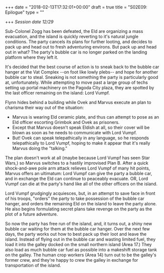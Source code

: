 +++
date = "2018-02-13T17:32:01+00:00"
draft = true
title = "S02E09: Epilogue"
type = ""

+++
_Session date 12/29_

Sub-Colonel Zogg has been defeated, the Eld are organizing a mass evacuation, and the island is quickly reverting to it's natural jungle conditions. The party cancels its plans for further looting, and decides to pack up and head out to fresh adventuring environs. But pack up and head out in what? The party's bubble car is no longer parked on the landing platform where they left it.

<!--more-->

It's decided that the best course of action is to sneak back to the bubble car hanger at the Vat Complex --on foot like lowly plebs-- and hope for another bubble car to steal. Sneaking is not something the party is particularly good at, unfortunately. While attempting to move past a large group of techs setting up portal machinery on the Pagoda City plaza, they are spotted by the last officer remaining on the island: Lord Vumpf.

Flynn hides behind a building while Ovek and Marvus execute an plan to charisma their way out of the situation:

* Marvus is wearing Eld ceramic plate, and thus can attempt to pose as an Eld officer escorting Grimbok and Ovek as prisoners.
* Except that Marvus doesn't speak Eldish at all, so their cover will be blown as soon as he needs to communicate with Lord Vumpf.
* But! Ovek can speak telepathically in any language, so he responds telepathically to Lord Vumpf, hoping to make it appear that it's really Marvus doing the "talking."

The plan doesn't work at all (maybe because Lord Vumpf has seen Star Wars,) so Marvus switches to a hastily improvised Plan B. After a quick shock-and-awe pole arm attack relieves Lord Vumpf of many hit points, Marvus offers an ultimatum: Lord Vumpf can give the party a bubble car, and in exchange the Eld can continue to peaceably evacuate. OR, Lord Vumpf can die at the party's hand like all of the other officers on the island.

Lord Vumpf grudgingly acquiesces, but, in an attempt to save face in front of his troops, "orders" the party to take possession of the bubble car hanger, and orders the remaining Eld on the island to leave the party alone. He also begins formulating secret plans take revenge on the party as the plot of a future adventure.

So now the party has free run of the island, and, it turns out, a shiny new bubble car waiting for them at the bubble car hanger. Over the next few days, the party works out how to best pack up their loot and leave the island. Instead of flying out in the bubble car and wasting limited fuel, they load it into the galley docked on the small northern island  (Area 17.) They also load as much bubble car fuel as possible into a makeshift storage tank on the galley. The human crop workers (Area 14) turn out to be the galley's former crew, and they're happy to crew the galley in exchange for transportation of the island.
